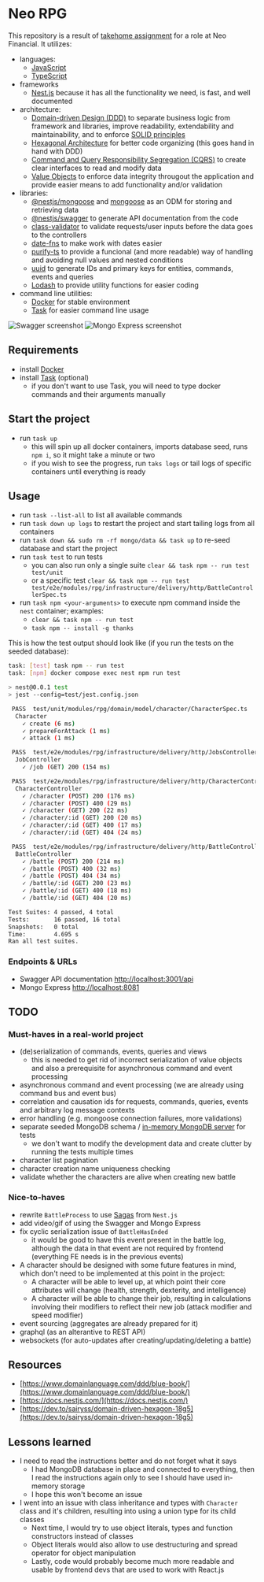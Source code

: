 # Neo RPG

This repository is a result of [takehome assignment](./neo-financial-instructions.pdf) for a role at Neo Financial.
It utilizes:

- languages:
  - [JavaScript](https://javascript.info/)
  - [TypeScript](https://www.typescriptlang.org/)
- frameworks
  - [Nest.js](nestjs.com) because it has all the functionality we need, is fast, and well documented
- architecture:
  - [Domain-driven Design (DDD)](https://en.wikipedia.org/wiki/Domain-driven_design) to separate business logic from framework and libraries, improve readability, extendability and maintainability, and to enforce [SOLID principles](https://en.wikipedia.org/wiki/SOLID)
  - [Hexagonal Architecture](https://en.wikipedia.org/wiki/Hexagonal_architecture_(software)) for better code organizing (this goes hand in hand with DDD)
  - [Command and Query Responsibility Segregation (CQRS)](https://en.wikipedia.org/wiki/Command_Query_Responsibility_Segregation) to create clear interfaces to read and modify data
  - [Value Objects](https://en.wikipedia.org/wiki/Value_object) to enforce data integrity througout the application and provide easier means to add functionality and/or validation
- libraries:
  - [@nestjs/mongoose](https://www.npmjs.com/package/@nestjs/mongoose) and [mongoose](https://www.npmjs.com/package/mongoose) as an ODM for storing and retrieving data
  - [@nestjs/swagger](https://www.npmjs.com/package/@nestjs/swagger) to generate API documentation from the code
  - [class-validator](https://www.npmjs.com/package/class-validator) to validate requests/user inputs before the data goes to the controllers
  - [date-fns](https://www.npmjs.com/package/date-fns) to make work with dates easier
  - [purify-ts](https://www.npmjs.com/package/purify-ts) to provide a funcional (and more readable) way of handling and avoiding null values and nested conditions
  - [uuid](https://www.npmjs.com/package/uuid) to generate IDs and primary keys for entities, commands, events and queries
  - [Lodash](https://lodash.com/) to provide utility functions for easier coding
- command line utilities:
  - [Docker](https://www.docker.com/) for stable environment
  - [Task](https://taskfile.dev/) for easier command line usage

![Swagger screenshot](./docs/swagger.png)
![Mongo Express screenshot](./docs/mongo-express.png)

## Requirements

- install [Docker](https://docs.docker.com/engine/install/)
- install [Task](https://taskfile.dev/installation) (optional)
  - if you don't want to use Task, you will need to type docker commands and their arguments manually

## Start the project

- run `task up`
  - this will spin up all docker containers, imports database seed, runs `npm i`, so it might take a minute or two
  - if you wish to see the progress, run `taks logs` or tail logs of specific containers until everything is ready

## Usage

- run `task --list-all` to list all available commands
- run `task down up logs` to restart the project and start tailing logs from all containers
- run `task down && sudo rm -rf mongo/data && task up` to re-seed database and start the project
- run `task test` to run tests
  - you can also run only a single suite `clear && task npm -- run test test/unit`
  - or a specific test `clear && task npm -- run test test/e2e/modules/rpg/infrastructure/delivery/http/BattleControllerSpec.ts`
- run `task npm <your-arguments>` to execute npm command inside the `nest` container; examples:
  - `clear && task npm -- run test`
  - `task npm -- install -g thanks`

This is how the test output should look like (if you run the tests on the seeded database):

```bash
task: [test] task npm -- run test
task: [npm] docker compose exec nest npm run test

> nest@0.0.1 test
> jest --config=test/jest.config.json

 PASS  test/unit/modules/rpg/domain/model/character/CharacterSpec.ts
  Character
    ✓ create (6 ms)
    ✓ prepareForAttack (1 ms)
    ✓ attack (1 ms)

 PASS  test/e2e/modules/rpg/infrastructure/delivery/http/JobsControllerSpec.ts
  JobController
    ✓ /job (GET) 200 (154 ms)

 PASS  test/e2e/modules/rpg/infrastructure/delivery/http/CharacterControllerSpec.ts
  CharacterController
    ✓ /character (POST) 200 (176 ms)
    ✓ /character (POST) 400 (29 ms)
    ✓ /character (GET) 200 (22 ms)
    ✓ /character/:id (GET) 200 (20 ms)
    ✓ /character/:id (GET) 400 (17 ms)
    ✓ /character/:id (GET) 404 (24 ms)

 PASS  test/e2e/modules/rpg/infrastructure/delivery/http/BattleControllerSpec.ts
  BattleController
    ✓ /battle (POST) 200 (214 ms)
    ✓ /battle (POST) 400 (32 ms)
    ✓ /battle (POST) 404 (34 ms)
    ✓ /battle/:id (GET) 200 (23 ms)
    ✓ /battle/:id (GET) 400 (18 ms)
    ✓ /battle/:id (GET) 404 (20 ms)

Test Suites: 4 passed, 4 total
Tests:       16 passed, 16 total
Snapshots:   0 total
Time:        4.695 s
Ran all test suites.
```

### Endpoints & URLs

- Swagger API documentation [http://localhost:3001/api](http://localhost:3001/api)
- Mongo Express [http://localhost:8081](http://localhost:8081)

## TODO

### Must-haves in a real-world project

- (de)serialization of commands, events, queries and views
  - this is needed to get rid of incorrect serialization of value objects and also a prerequisite for asynchronous command and event processing
- asynchronous command and event processing (we are already using command bus and event bus)
- correlation and causation ids for requests, commands, queries, events and arbitrary log message contexts
- error handling (e.g. mongoose connection failures, more validations)
- separate seeded MongoDB schema / [in-memory MongoDB server](https://www.npmjs.com/package/mongodb-memory-server) for tests
  - we don't want to modify the development data and create clutter by running the tests multiple times
- character list pagination
- character creation name uniqueness checking
- validate whether the characters are alive when creating new battle

### Nice-to-haves

- rewrite `BattleProcess` to use [Sagas](https://docs.nestjs.com/recipes/cqrs#sagas) from `Nest.js`
- add video/gif of using the Swagger and Mongo Express
- fix cyclic serialization issue of `BattleHasEnded`
  - it would be good to have this event present in the battle log, although the data in that event are not required by frontend (everything FE needs is in the previous events)
- A character should be designed with some future features in mind, which don't need to be implemented at this point in the project:
  - A character will be able to level up, at which point their core attributes will change (health, strength, dexterity, and intelligence)
  - A character will be able to change their job, resulting in calculations involving their modifiers to reflect their new job (attack modifier and speed modifier)
- event sourcing (aggregates are already prepared for it)
- graphql (as an alterantive to REST API)
- websockets (for auto-updates after creating/updating/deleting a battle)

## Resources

- [https://www.domainlanguage.com/ddd/blue-book/](https://www.domainlanguage.com/ddd/blue-book/)
- [https://docs.nestjs.com/](https://docs.nestjs.com/)
- [https://dev.to/sairyss/domain-driven-hexagon-18g5](https://dev.to/sairyss/domain-driven-hexagon-18g5)

## Lessons learned

- I need to read the instructions better and do not forget what it says
  - I had MongoDB database in place and connected to everything, then I read the instructions again only to see I should have used in-memory storage
  - I hope this won't become an issue
- I went into an issue with class inheritance and types with `Character` class and it's children, resulting into using a union type for its child classes
  - Next time, I would try to use object literals, types and function constructors instead of classes
  - Object literals would also allow to use destructuring and spread operator for object manipulation
  - Lastly, code would probably become much more readable and usable by frontend devs that are used to work with React.js
